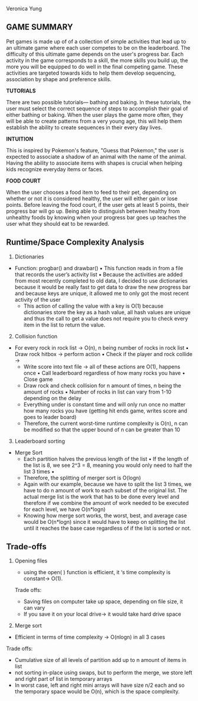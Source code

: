 Veronica Yung

## **GAME SUMMARY**

Pet games is made up of of a collection of simple activities that lead up to an ultimate game where each user competes to be on the leaderboard. The difficulty of this ultimate game depends on the user's progress bar. Each activity in the game corresponds to a skill, the more skills you build up, the more you will be equipped to do well in the final competing game. These activities are targeted towards kids to help them develop sequencing, association by shape and preference skills. 

**TUTORIALS**

There are two possible tutorials— bathing and baking. In these tutorials, the user must select the correct sequence of steps to accomplish their goal of either bathing or baking.  When the user plays the game more often, they will be able to create patterns from a very young age, this will help them establish the ability to create sequences in their every day lives.

**INTUITION**

This is inspired by Pokemon's feature, "Guess that Pokemon," the user is expected to associate a shadow of an animal with the name of the animal. Having the ability to associate items with shapes is crucial when helping kids recognize everyday items or faces. 

**FOOD COURT**

When the user chooses a food item to feed to their pet, depending on whether or not it is considered healthy, the user will either gain or lose points. Before leaving the food court, if the user gets at least 5 points, their progress bar will go up. Being able to distinguish between healthy from unhealthy foods by knowing when your progress bar goes up teaches the user what they should eat to be rewarded. 

## Runtime/Space Complexity Analysis

1. Dictionaries 
- Function: progbar() and drawbar()
▪ This function reads in from a file that records the user’s activity list
▪ Because the activities are added from most recently completed to old data, I
decided to use dictionaries because it would be really fast to get data to draw
the new progress bar and because keys are unique, it allowed me to only got
the most recent activity of the user
    - This action of calling the value with a key is O(1) because dictionaries store the
    key as a hash value, all hash values are unique and thus the call to get a value
    does not require you to check every item in the list to return the value.

2. Collision function

- For every rock in rock list → O(n), n being number of rocks in rock list
▪ Draw rock hitbox → perform action
▪ Check if the player and rock collide →
    - Write score into text file →  all of these actions are O(1), happens once
    • Call leaderboard                 regardless of how many rocks you have
    • Close game
    - Draw rock and check collision for n amount of times, n being the amount of rocks
    ▪ Number of rocks in list can vary from 1-10 depending on the delay
    - Everything under is constant time and will only run once no matter how many rocks you
    have (getting hit ends game, writes score and goes to leader board)
    - Therefore, the current worst-time runtime complexity is O(n), n can be modified so that
    the upper bound of n can be greater than 10

3. Leaderboard sorting

- Merge Sort
    - Each partition halves the previous length of the list
    • If the length of the list is 8, we see 2^3 = 8, meaning you would only
    need to half the list 3 times
    ▪
    - Therefore, the splitting of merger sort is O(logn)
    - Again with our example, because we have to split the list 3 times, we have to do
    n amount of work to each subset of the original list. The actual merge list is the
    work that has to be done every level and therefore if we combine the amount of
    work needed to be executed for each level, we have O(n*logn)
    - Knowing how merge sort works, the worst, best, and average case would be
    O(n*logn) since it would have to keep on splitting the list until it reaches the
    base case regardless of if the list is sorted or not.

## Trade-offs

1. Opening files
    - using the open( ) function is efficient, it ‘s time complexity is constant→ O(1).

    Trade offs:

    - Saving files on computer take up space, depending on file size, it can vary
    - If you save it on your local drive→ it would take hard drive space

2. Merge sort

- Efficient in terms of time complexity → O(nlogn) in all 3 cases

Trade offs:

- Cumulative size of all levels of partition add up to n amount of items in list
- not sorting in-place using swaps, but to perform the merge, we store left and
right part of list in temporary arrays
- In worst case, left and right mini arrays will have size n/2 each and so the
temporary space would be O(n), which is the space complexity.

